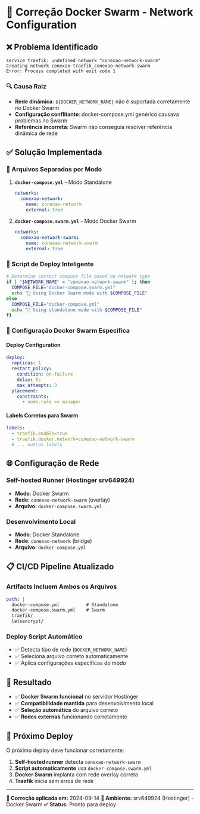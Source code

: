 # 🐝 Correção Docker Swarm - Network Configuration

## ❌ **Problema Identificado**
```
service traefik: undefined network "conexao-network-swarm"
Creating network conexao-traefik_conexao-network-swarm
Error: Process completed with exit code 1
```

### **🔍 Causa Raiz**
- **Rede dinâmica**: `${DOCKER_NETWORK_NAME}` não é suportada corretamente no Docker Swarm
- **Configuração conflitante**: docker-compose.yml genérico causava problemas no Swarm
- **Referência incorreta**: Swarm não conseguia resolver referência dinâmica de rede

## ✅ **Solução Implementada**

### **📁 Arquivos Separados por Modo**

1. **`docker-compose.yml`** - Modo Standalone
   ```yaml
   networks:
     conexao-network:
       name: conexao-network
       external: true
   ```

2. **`docker-compose.swarm.yml`** - Modo Docker Swarm
   ```yaml
   networks:
     conexao-network-swarm:
       name: conexao-network-swarm
       external: true
   ```

### **🔧 Script de Deploy Inteligente**
```bash
# Determine correct compose file based on network type
if [ "$NETWORK_NAME" = "conexao-network-swarm" ]; then
  COMPOSE_FILE="docker-compose.swarm.yml"
  echo "🐝 Using Docker Swarm mode with $COMPOSE_FILE"
else
  COMPOSE_FILE="docker-compose.yml"
  echo "🐳 Using standalone mode with $COMPOSE_FILE"
fi
```

### **🎯 Configuração Docker Swarm Específica**

#### **Deploy Configuration**
```yaml
deploy:
  replicas: 1
  restart_policy:
    condition: on-failure
    delay: 5s
    max_attempts: 3
  placement:
    constraints:
      - node.role == manager
```

#### **Labels Corretos para Swarm**
```yaml
labels:
  - traefik.enable=true
  - traefik.docker.network=conexao-network-swarm
  # ... outros labels
```

## 🌐 **Configuração de Rede**

### **Self-hosted Runner (Hostinger srv649924)**
- **Modo**: Docker Swarm
- **Rede**: `conexao-network-swarm` (overlay)
- **Arquivo**: `docker-compose.swarm.yml`

### **Desenvolvimento Local**
- **Modo**: Docker Standalone
- **Rede**: `conexao-network` (bridge)
- **Arquivo**: `docker-compose.yml`

## 📋 **CI/CD Pipeline Atualizado**

### **Artifacts Incluem Ambos os Arquivos**
```yaml
path: |
  docker-compose.yml          # Standalone
  docker-compose.swarm.yml    # Swarm
  traefik/
  letsencrypt/
```

### **Deploy Script Automático**
- ✅ Detecta tipo de rede (`DOCKER_NETWORK_NAME`)
- ✅ Seleciona arquivo correto automaticamente
- ✅ Aplica configurações específicas do modo

## 🎯 **Resultado**

- ✅ **Docker Swarm funcional** no servidor Hostinger
- ✅ **Compatibilidade mantida** para desenvolvimento local
- ✅ **Seleção automática** do arquivo correto
- ✅ **Redes externas** funcionando corretamente

## 🚀 **Próximo Deploy**

O próximo deploy deve funcionar corretamente:
1. **Self-hosted runner** detecta `conexao-network-swarm`
2. **Script automaticamente** usa `docker-compose.swarm.yml`
3. **Docker Swarm** implanta com rede overlay correta
4. **Traefik** inicia sem erros de rede

---
**🐝 Correção aplicada em:** 2024-09-14
**🎯 Ambiente:** srv649924 (Hostinger) - Docker Swarm
**✅ Status:** Pronto para deploy